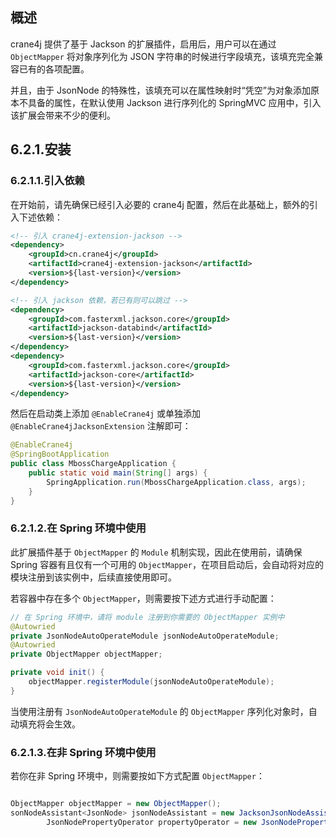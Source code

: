 ## 概述

crane4j 提供了基于 Jackson 的扩展插件，启用后，用户可以在通过 `ObjectMapper` 将对象序列化为 JSON 字符串的时候进行字段填充，该填充完全兼容已有的各项配置。

并且，由于 JsonNode 的特殊性，该填充可以在属性映射时“凭空”为对象添加原本不具备的属性，在默认使用 Jackson 进行序列化的 SpringMVC 应用中，引入该扩展会带来不少的便利。

## 6.2.1.安装

### 6.2.1.1.引入依赖

在开始前，请先确保已经引入必要的 crane4j 配置，然后在此基础上，额外的引入下述依赖：

~~~xml
<!-- 引入 crane4j-extension-jackson -->
<dependency>
    <groupId>cn.crane4j</groupId>
    <artifactId>crane4j-extension-jackson</artifactId>
    <version>${last-version}</version>
</dependency>

<!-- 引入 jackson 依赖，若已有则可以跳过 -->
<dependency>
    <groupId>com.fasterxml.jackson.core</groupId>
    <artifactId>jackson-databind</artifactId>
    <version>${last-version}</version>
</dependency>
<dependency>
    <groupId>com.fasterxml.jackson.core</groupId>
    <artifactId>jackson-core</artifactId>
    <version>${last-version}</version>
</dependency>
~~~

然后在启动类上添加 `@EnableCrane4j` 或单独添加 `@EnableCrane4jJacksonExtension` 注解即可：

~~~java
@EnableCrane4j
@SpringBootApplication
public class MbossChargeApplication {
    public static void main(String[] args) {
        SpringApplication.run(MbossChargeApplication.class, args);
    }
}
~~~

### 6.2.1.2.在 Spring 环境中使用

此扩展插件基于 `ObjectMapper` 的 `Module` 机制实现，因此在使用前，请确保 Spring 容器有且仅有一个可用的 `ObjectMapper`，在项目启动后，会自动将对应的模块注册到该实例中，后续直接使用即可。

若容器中存在多个 `ObjectMapper`，则需要按下述方式进行手动配置：

~~~java
// 在 Spring 环境中，请将 module 注册到你需要的 ObjectMapper 实例中
@Autowried
private JsonNodeAutoOperateModule jsonNodeAutoOperateModule;
@Autowried
private ObjectMapper objectMapper;

private void init() {
    objectMapper.registerModule(jsonNodeAutoOperateModule);
}
~~~

当使用注册有 `JsonNodeAutoOperateModule` 的 `ObjectMapper` 序列化对象时，自动填充将会生效。

### 6.2.1.3.在非 Spring 环境中使用

若你在非 Spring 环境中，则需要按如下方式配置 `ObjectMapper`：

~~~java

ObjectMapper objectMapper = new ObjectMapper();
sonNodeAssistant<JsonNode> jsonNodeAssistant = new JacksonJsonNodeAssistant(objectMapper);
        JsonNodePropertyOperator propertyOperator = new JsonNodePropertyOperator(jsonNodeAssistant, new ReflectivePropertyOperator());

~~~

